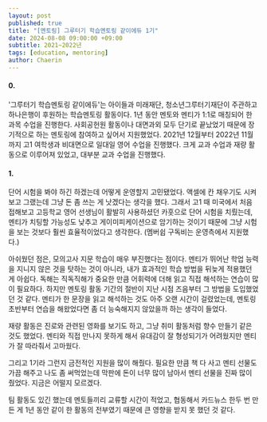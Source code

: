 ```yaml
---
layout: post
published: true
title: "[멘토링] 그루터기 학습멘토링 같이에듀 1기"
date: 2024-08-08 09:00:00 +09:00
subtitle: 2021~2022년
tags: [education, mentoring]
author: Chaerin
---
```


#### 0.
'그루터기 학습멘토링 같이에듀'는 아이들과 미래재단, 청소년그루터기재단이 주관하고 하나은행이 후원하는 학습멘토링 활동이다. 1년 동안 멘토와 멘티가 1:1로 매칭되어 한 과목 수업을 진행한다. 사회공헌원 활동이나 대면과외 모두 단기로 끝났었기 때문에 장기적으로 하는 멘토링에 참여하고 싶어서 지원했었다. 2021년 12월부터 2022년 11월까지 고1 여학생과 비대면으로 일대일 영어 수업을 진행했다. 크게 교과 수업과 재량 활동으로 이루어져 있었고, 대부분 교과 수업을 진행했다.


#### 1.
단어 시험을 봐야 하긴 하겠는데 어떻게 운영할지 고민됐었다. 액셀에 칸 채우기도 시켜보고 그랬는데 그냥 돈 좀 쓰는 게 낫겠다는 생각을 했다. 그래서 고1 때 미국에서 처음 접해보고 고등학교 영어 선생님이 활발히 사용하셨던 카훗으로 단어 시험을 치뤘는데, 멘티가 치팅할 가능성도 낮추고 게이미피케이션으로 암기하는 것이기 때문에 그냥 시험을 보는 것보다 훨씬 효율적이었다고 생각한다. (멤버쉽 구독비는 운영측에서 지원했다.)

아쉬웠던 점은, 모의고사 지문 학습이 매우 부진했다는 점이다. 멘티가 뛰어난 학업 능력을 지니지 않은 것을 탓하는 것이 아니라, 내가 효과적인 학습 방법을 뒤늦게 적용했던 게 아쉽다. 독해는 직독직해가 중요한 만큼 어휘력에 더해 읽고 직접 해석하는 연습이 많이 필요하다. 하지만 멘토링 활동 기간의 절반이 지난 시점 즈음부터 그 방법을 도입했었던 것 같다. 멘티가 한 문장을 읽고 해석하는 것도 아주 오랜 시간이 걸렸었는데, 멘토링 초반부터 연습을 해왔었다면 좀 더 능숙해지지 않았을까 하는 생각이 들었다.

재량 활동은 진로와 관련된 영화를 보기도 하고, 그냥 취미 활동처럼 향수 만들기 같은 것도 했었다. 멘티와 직접 만나지 못하게 해서 유대감이 잘 형성되기가 어려웠지만 멘티가 잘 따라줘서 고마웠다.

그리고 1기라 그런지 금전적인 지원을 많이 해줬다. 필요한 만큼 책 다 사고 멘티 선물도 가끔 해주고 나도 좀 써먹었는데 막판에 돈이 너무 많이 남아서 멘티 선물을 진짜 많이 줬었다. 지금은 어떨지 모르겠다.


팀 활동도 있긴 했는데 멘토들끼리 교류할 시간이 적었고, 협동해서 카드뉴스 한두 번 만든 게 1년 동안 같이 한 활동의 전부였기 때문에 큰 영향을 받지 못 했던 것 같다.

